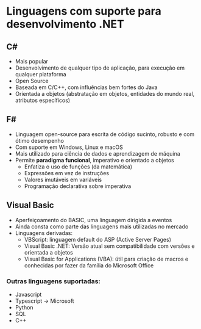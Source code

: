 # Linguagens com suporte para desenvolvimento .NET

## C#

- Mais popular
- Desenvolvimento de qualquer tipo de aplicação, para execução em qualquer plataforma
- Open Source
- Baseada em C/C++, com influências bem fortes do Java
- Orientada a objetos (abstratação em objetos, entidades do mundo real, atributos específicos)

## F#

- Linguagem open-source para escrita de código sucinto, robusto e com ótimo desempenho
- Com suporte em Windows, Linux e macOS
- Mais utilizado para ciência de dados e aprendizagem de máquina
- Permite **paradigma funcional**, imperativo e orientado a objetos
    - Enfatiza o uso de funções (da matemática)
    - Expressões em vez de instruções
    - Valores imutáveis em variáveis
    - Programação declarativa sobre imperativa

## Visual Basic

- Aperfeiçoamento do BASIC, uma linguagem dirigida a eventos
- Ainda consta como parte das linguagens mais utilizadas no mercado
- Linguagens derivadas:
    - VBScript: linguagem default do ASP (Active Server Pages)
    - Visual Basic .NET: Versão atual sem compatibilidade com versões e orientada a objetos
    - Visual Basic for Applications (VBA): útil para criação de macros e conhecidas por fazer da família do Microsoft Office
    

### Outras linguagens suportadas:

- Javascript
- Typescript → Microsoft
- Python
- SQL
- C++